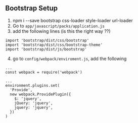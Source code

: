 ## Bootstrap Setup

1. npm i --save bootstrap css-loader style-loader url-loader
2. Go to `app/javascript/packs/application.js`
3. add the following lines (is this the right way ??)
```
import 'bootstrap/dist/css/bootstrap'
import 'bootstrap/dist/css/bootstrap-theme'
import 'bootstrap/dist/js/bootstrap'
```

4. go to `config/webpack/enviroment.js`, add the following
```
...
const webpack = require('webpack')

...
environment.plugins.set(
  'Provide',
  new webpack.ProvidePlugin({
    $: 'jquery',
    jQuery: 'jquery',
    jquery: 'jquery',
  })
)

```
